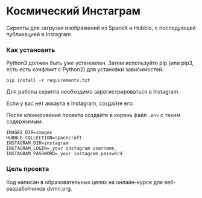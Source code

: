 # Космический Инстаграм

Скрипты для загрузки изображений из SpaceX и Hubble, с последующей публикацией в Instagram 


### Как установить

Python3 должен быть уже установлен. Затем используйте pip (или pip3, есть есть конфликт с Python2) для установки зависимостей:
```
pip install -r requirements.txt
```

Для работы скрипта необходимо зарегистрироваться в Instagram.
 
Если у вас нет аккаута в Instagram, создайте его.

После клонирования проекта создайте в корень файл ```.env``` с таким содержимым:
```
IMAGES_DIR=images
HUBBLE_COLLECTION=spacecraft 
INSTAGRAM_DIR=instagram
INSTAGRAM_LOGIN=_your instagram username_
INSTAGRAM_PASSWORD=_your instagram password_
```
### Цель проекта

Код написан в образовательных целях на онлайн-курсе для веб-разработчиков dvmn.org.
